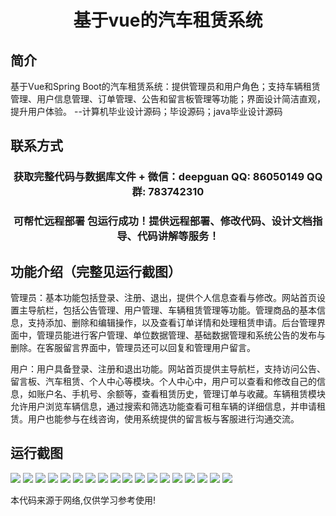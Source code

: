 <p><h1 align="center">基于vue的汽车租赁系统</h1></p>

## 简介
基于Vue和Spring Boot的汽车租赁系统：提供管理员和用户角色；支持车辆租赁管理、用户信息管理、订单管理、公告和留言板管理等功能；界面设计简洁直观，提升用户体验。    --计算机毕业设计源码；毕设源码；java毕业设计源码


## 联系方式
<p><h3 align="center">获取完整代码与数据库文件 + 微信：deepguan QQ: 86050149 QQ群: 783742310</h3></p>
<p><h3 align="center">可帮忙远程部署 包运行成功！提供远程部署、修改代码、设计文档指导、代码讲解等服务！</h3></p>

## 功能介绍（完整见运行截图）
管理员：基本功能包括登录、注册、退出，提供个人信息查看与修改。网站首页设置主导航栏，包括公告管理、用户管理、车辆租赁管理等功能。管理商品的基本信息，支持添加、删除和编辑操作，以及查看订单详情和处理租赁申请。后台管理界面中，管理员能进行客户管理、单位数据管理、基础数据管理和系统公告的发布与删除。在客服留言界面中，管理员还可以回复和管理用户留言。

用户：用户具备登录、注册和退出功能。网站首页提供主导航栏，支持访问公告、留言板、汽车租赁、个人中心等模块。个人中心中，用户可以查看和修改自己的信息，如账户名、手机号、余额等，查看租赁历史，管理订单与收藏。车辆租赁模块允许用户浏览车辆信息，通过搜索和筛选功能查看可租车辆的详细信息，并申请租赁。用户也能参与在线咨询，使用系统提供的留言板与客服进行沟通交流。


## 运行截图
![](https://bs-1329754181.cos.ap-shanghai.myqcloud.com/spring/carRentalSystemBasedOnVue/img/001.jpg)
![](https://bs-1329754181.cos.ap-shanghai.myqcloud.com/spring/carRentalSystemBasedOnVue/img/002.jpg)
![](https://bs-1329754181.cos.ap-shanghai.myqcloud.com/spring/carRentalSystemBasedOnVue/img/003.jpg)
![](https://bs-1329754181.cos.ap-shanghai.myqcloud.com/spring/carRentalSystemBasedOnVue/img/004.jpg)
![](https://bs-1329754181.cos.ap-shanghai.myqcloud.com/spring/carRentalSystemBasedOnVue/img/005.jpg)
![](https://bs-1329754181.cos.ap-shanghai.myqcloud.com/spring/carRentalSystemBasedOnVue/img/006.jpg)
![](https://bs-1329754181.cos.ap-shanghai.myqcloud.com/spring/carRentalSystemBasedOnVue/img/007.jpg)
![](https://bs-1329754181.cos.ap-shanghai.myqcloud.com/spring/carRentalSystemBasedOnVue/img/008.jpg)
![](https://bs-1329754181.cos.ap-shanghai.myqcloud.com/spring/carRentalSystemBasedOnVue/img/009.jpg)
![](https://bs-1329754181.cos.ap-shanghai.myqcloud.com/spring/carRentalSystemBasedOnVue/img/010.jpg)
![](https://bs-1329754181.cos.ap-shanghai.myqcloud.com/spring/carRentalSystemBasedOnVue/img/011.jpg)
![](https://bs-1329754181.cos.ap-shanghai.myqcloud.com/spring/carRentalSystemBasedOnVue/img/012.jpg)
![](https://bs-1329754181.cos.ap-shanghai.myqcloud.com/spring/carRentalSystemBasedOnVue/img/013.jpg)
![](https://bs-1329754181.cos.ap-shanghai.myqcloud.com/spring/carRentalSystemBasedOnVue/img/014.jpg)
![](https://bs-1329754181.cos.ap-shanghai.myqcloud.com/spring/carRentalSystemBasedOnVue/img/015.jpg)
![](https://bs-1329754181.cos.ap-shanghai.myqcloud.com/spring/carRentalSystemBasedOnVue/img/016.jpg)
![](https://bs-1329754181.cos.ap-shanghai.myqcloud.com/spring/carRentalSystemBasedOnVue/img/017.jpg)
![](https://bs-1329754181.cos.ap-shanghai.myqcloud.com/spring/carRentalSystemBasedOnVue/img/018.jpg)

<p>本代码来源于网络,仅供学习参考使用!</p>
